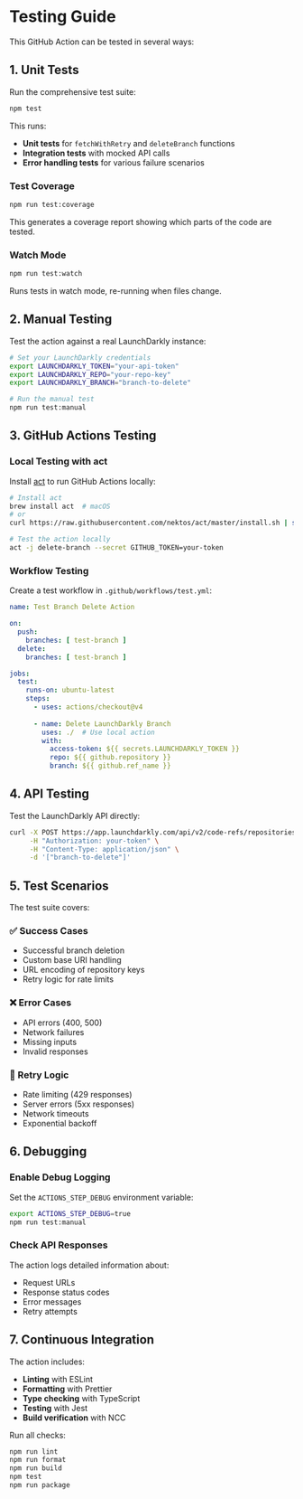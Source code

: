 # Testing Guide

This GitHub Action can be tested in several ways:

## 1. Unit Tests

Run the comprehensive test suite:

```bash
npm test
```

This runs:
- **Unit tests** for `fetchWithRetry` and `deleteBranch` functions
- **Integration tests** with mocked API calls
- **Error handling tests** for various failure scenarios

### Test Coverage

```bash
npm run test:coverage
```

This generates a coverage report showing which parts of the code are tested.

### Watch Mode

```bash
npm run test:watch
```

Runs tests in watch mode, re-running when files change.

## 2. Manual Testing

Test the action against a real LaunchDarkly instance:

```bash
# Set your LaunchDarkly credentials
export LAUNCHDARKLY_TOKEN="your-api-token"
export LAUNCHDARKLY_REPO="your-repo-key"
export LAUNCHDARKLY_BRANCH="branch-to-delete"

# Run the manual test
npm run test:manual
```

## 3. GitHub Actions Testing

### Local Testing with act

Install [act](https://github.com/nektos/act) to run GitHub Actions locally:

```bash
# Install act
brew install act  # macOS
# or
curl https://raw.githubusercontent.com/nektos/act/master/install.sh | sudo bash

# Test the action locally
act -j delete-branch --secret GITHUB_TOKEN=your-token
```

### Workflow Testing

Create a test workflow in `.github/workflows/test.yml`:

```yaml
name: Test Branch Delete Action

on:
  push:
    branches: [ test-branch ]
  delete:
    branches: [ test-branch ]

jobs:
  test:
    runs-on: ubuntu-latest
    steps:
      - uses: actions/checkout@v4
      
      - name: Delete LaunchDarkly Branch
        uses: ./  # Use local action
        with:
          access-token: ${{ secrets.LAUNCHDARKLY_TOKEN }}
          repo: ${{ github.repository }}
          branch: ${{ github.ref_name }}
```

## 4. API Testing

Test the LaunchDarkly API directly:

```bash
curl -X POST https://app.launchdarkly.com/api/v2/code-refs/repositories/your-repo/branch-delete-tasks \
     -H "Authorization: your-token" \
     -H "Content-Type: application/json" \
     -d '["branch-to-delete"]'
```

## 5. Test Scenarios

The test suite covers:

### ✅ Success Cases
- Successful branch deletion
- Custom base URI handling
- URL encoding of repository keys
- Retry logic for rate limits

### ❌ Error Cases
- API errors (400, 500)
- Network failures
- Missing inputs
- Invalid responses

### 🔄 Retry Logic
- Rate limiting (429 responses)
- Server errors (5xx responses)
- Network timeouts
- Exponential backoff

## 6. Debugging

### Enable Debug Logging

Set the `ACTIONS_STEP_DEBUG` environment variable:

```bash
export ACTIONS_STEP_DEBUG=true
npm run test:manual
```

### Check API Responses

The action logs detailed information about:
- Request URLs
- Response status codes
- Error messages
- Retry attempts

## 7. Continuous Integration

The action includes:
- **Linting** with ESLint
- **Formatting** with Prettier
- **Type checking** with TypeScript
- **Testing** with Jest
- **Build verification** with NCC

Run all checks:

```bash
npm run lint
npm run format
npm run build
npm test
npm run package
```
